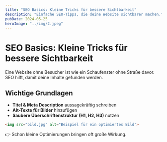 ```yaml
---
title: "SEO Basics: Kleine Tricks für bessere Sichtbarkeit"
description: "Einfache SEO-Tipps, die deine Website sichtbarer machen."
pubDate: 2024-05-25
heroImage: "../img/2.jpeg"
---
```


# SEO Basics: Kleine Tricks für bessere Sichtbarkeit

Eine Website ohne Besucher ist wie ein Schaufenster ohne Straße davor. SEO hilft, damit deine Inhalte gefunden werden.

## Wichtige Grundlagen
- **Titel & Meta Description** aussagekräftig schreiben  
- **Alt-Texte für Bilder** hinzufügen  
- **Saubere Überschriftenstruktur (H1, H2, H3)** nutzen  

```html
<img src="bild.jpg" alt="Beispiel für ein optimiertes Bild">
```

👉 Schon kleine Optimierungen bringen oft große Wirkung.
